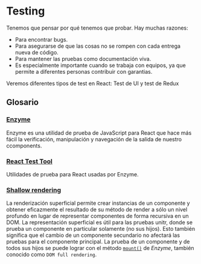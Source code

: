 # Testing

Tenemos que pensar por qué tenemos que probar. Hay muchas razones: 

* Para encontrar bugs.
* Para asegurarse de que las cosas no se rompen con cada entrega nueva de código.
* Para mantener las pruebas como documentación viva.
* Es especialmente importante cuando se trabaja con equipos, ya que permite a diferentes personas contribuir con garantias.

Veremos diferentes tipos de test en React: Test de UI y test de Redux

## Glosario

### [Enzyme](http://airbnb.io/enzyme/)

Enzyme es una utilidad de prueba de JavaScript para React que hace más fácil la verificación, manipulación y navegación de la salida de nuestro ccomponents.

### [React Test Tool](http://facebook.github.io/react/docs/test-utils.html)

Utilidades de prueba para React usadas por Enzyme.

### [Shallow rendering](http://facebook.github.io/react/docs/test-utils.html)

La renderización superficial permite crear instancias de un componente y obtener eficazmente el resultado de su método de render a sólo un nivel profundo en lugar de representar componentes de forma recursiva en un DOM. La representación superficial es útil para las pruebas unitr, donde se prueba un componente en particular solamente (no sus hijos). Esto también significa que el cambio de un componente secundario no afectará las pruebas para el componente principal. La prueba de un componente y de todos sus hijos se puede lograr con el método [`mount()`](http://airbnb.io/enzyme/docs/api/mount.html) de _Enzyme_, también conocido como `DOM full rendering`.